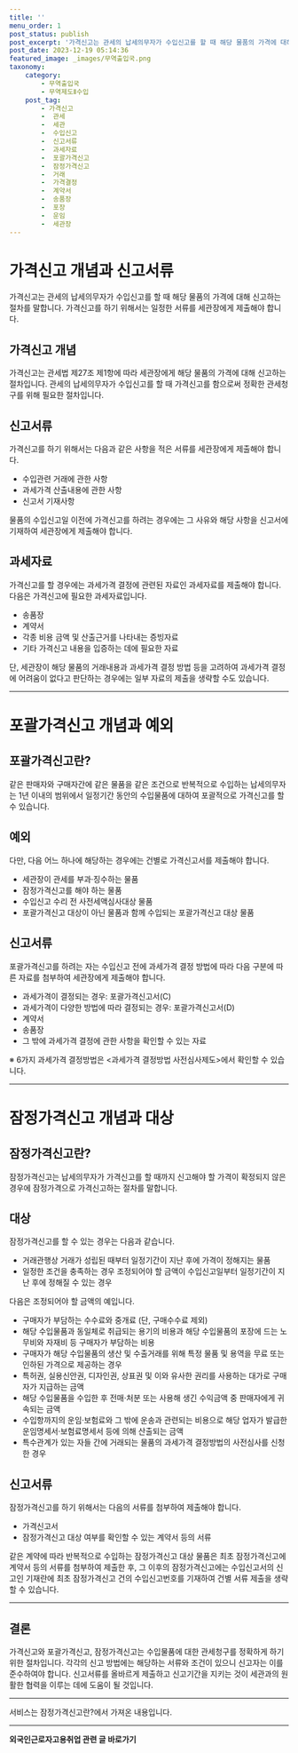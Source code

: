```yaml
---
title: ''
menu_order: 1
post_status: publish
post_excerpt: '가격신고는 관세의 납세의무자가 수입신고를 할 때 해당 물품의 가격에 대해 신고하는 절차를 말합니다. 가격신고를 하기 위해서는 일정한 서류를 세관장에게 제출해야 합니다.'
post_date: 2023-12-19 05:14:36
featured_image: _images/무역출입국.png
taxonomy:
    category:
        - 무역출입국
        - 무역제도Ⅱ수입
    post_tag:
        - 가격신고
        -  관세
        -  세관
        -  수입신고
        -  신고서류
        -  과세자료
        -  포괄가격신고
        -  잠정가격신고
        -  거래
        -  가격결정
        -  계약서
        -  송품장
        -  포장
        -  운임
        -  세관장
---
```



# 가격신고 개념과 신고서류

가격신고는 관세의 납세의무자가 수입신고를 할 때 해당 물품의 가격에 대해 신고하는 절차를 말합니다. 가격신고를 하기 위해서는 일정한 서류를 세관장에게 제출해야 합니다.

## 가격신고 개념

가격신고는 관세법 제27조 제1항에 따라 세관장에게 해당 물품의 가격에 대해 신고하는 절차입니다. 관세의 납세의무자가 수입신고를 할 때 가격신고를 함으로써 정확한 관세청구를 위해 필요한 절차입니다.

## 신고서류

가격신고를 하기 위해서는 다음과 같은 사항을 적은 서류를 세관장에게 제출해야 합니다.

- 수입관련 거래에 관한 사항
- 과세가격 산출내용에 관한 사항
- 신고서 기재사항

물품의 수입신고일 이전에 가격신고를 하려는 경우에는 그 사유와 해당 사항을 신고서에 기재하여 세관장에게 제출해야 합니다.

## 과세자료

가격신고를 할 경우에는 과세가격 결정에 관련된 자료인 과세자료를 제출해야 합니다. 다음은 가격신고에 필요한 과세자료입니다.

- 송품장
- 계약서
- 각종 비용 금액 및 산출근거를 나타내는 증빙자료
- 기타 가격신고 내용을 입증하는 데에 필요한 자료

단, 세관장이 해당 물품의 거래내용과 과세가격 결정 방법 등을 고려하여 과세가격 결정에 어려움이 없다고 판단하는 경우에는 일부 자료의 제출을 생략할 수도 있습니다.

---

# 포괄가격신고 개념과 예외

## 포괄가격신고란?

같은 판매자와 구매자간에 같은 물품을 같은 조건으로 반복적으로 수입하는 납세의무자는 1년 이내의 범위에서 일정기간 동안의 수입물품에 대하여 포괄적으로 가격신고를 할 수 있습니다.

## 예외

다만, 다음 어느 하나에 해당하는 경우에는 건별로 가격신고서를 제출해야 합니다.

- 세관장이 관세를 부과·징수하는 물품
- 잠정가격신고를 해야 하는 물품
- 수입신고 수리 전 사전세액심사대상 물품
- 포괄가격신고 대상이 아닌 물품과 함께 수입되는 포괄가격신고 대상 물품

## 신고서류

포괄가격신고를 하려는 자는 수입신고 전에 과세가격 결정 방법에 따라 다음 구분에 따른 자료를 첨부하여 세관장에게 제출해야 합니다.

- 과세가격이 결정되는 경우: 포괄가격신고서(C)
- 과세가격이 다양한 방법에 따라 결정되는 경우: 포괄가격신고서(D)
- 계약서
- 송품장
- 그 밖에 과세가격 결정에 관한 사항을 확인할 수 있는 자료

※ 6가지 과세가격 결정방법은 <과세가격 결정방법 사전심사제도>에서 확인할 수 있습니다.

---

# 잠정가격신고 개념과 대상

## 잠정가격신고란?

잠정가격신고는 납세의무자가 가격신고를 할 때까지 신고해야 할 가격이 확정되지 않은 경우에 잠정가격으로 가격신고하는 절차를 말합니다.

## 대상

잠정가격신고를 할 수 있는 경우는 다음과 같습니다.

- 거래관행상 거래가 성립된 때부터 일정기간이 지난 후에 가격이 정해지는 물품
- 일정한 조건을 충족하는 경우 조정되어야 할 금액이 수입신고일부터 일정기간이 지난 후에 정해질 수 있는 경우

다음은 조정되어야 할 금액의 예입니다.

- 구매자가 부담하는 수수료와 중개료 (단, 구매수수료 제외)
- 해당 수입물품과 동일체로 취급되는 용기의 비용과 해당 수입물품의 포장에 드는 노무비와 자재비 등 구매자가 부담하는 비용
- 구매자가 해당 수입물품의 생산 및 수출거래를 위해 특정 물품 및 용역을 무료 또는 인하된 가격으로 제공하는 경우
- 특허권, 실용신안권, 디자인권, 상표권 및 이와 유사한 권리를 사용하는 대가로 구매자가 지급하는 금액
- 해당 수입물품을 수입한 후 전매·처분 또는 사용해 생긴 수익금액 중 판매자에게 귀속되는 금액
- 수입항까지의 운임·보험료와 그 밖에 운송과 관련되는 비용으로 해당 업자가 발급한 운임명세서·보험료명세서 등에 의해 산출되는 금액
- 특수관계가 있는 자들 간에 거래되는 물품의 과세가격 결정방법의 사전심사를 신청한 경우

## 신고서류

잠정가격신고를 하기 위해서는 다음의 서류를 첨부하여 제출해야 합니다.

- 가격신고서
- 잠정가격신고 대상 여부를 확인할 수 있는 계약서 등의 서류

같은 계약에 따라 반복적으로 수입하는 잠정가격신고 대상 물품은 최초 잠정가격신고에 계약서 등의 서류를 첨부하여 제출한 후, 그 이후의 잠정가격신고에는 수입신고서의 신고인 기재란에 최초 잠정가격신고 건의 수입신고번호를 기재하여 건별 서류 제출을 생략할 수 있습니다.

---

## 결론

가격신고와 포괄가격신고, 잠정가격신고는 수입물품에 대한 관세청구를 정확하게 하기 위한 절차입니다.
각각의 신고 방법에는 해당하는 서류와 조건이 있으니 신고자는 이를 준수하여야 합니다. 신고서류를 올바르게 제출하고 신고기간을 지키는 것이 세관과의 원활한 협력을 이루는 데에 도움이 될 것입니다.

---
서비스는 잠정가격신고란?에서 가져온 내용입니다.
<!-- wp:separator -->
<hr class="wp-block-separator has-alpha-channel-opacity"/>
<!-- /wp:separator -->

<!-- wp:group {"backgroundColor":"base","layout":{"type":"constrained"}} -->
<div class="wp-block-group has-base-background-color has-background"><!-- wp:paragraph {"align":"center","fontSize":"medium"} -->
<p class="has-text-align-center has-large-font-size"><strong>외국인근로자고용취업 관련 글 바로가기</strong></p>
<!-- /wp:paragraph -->


<!-- wp:latest-posts
{"categories":[{"id":10884,"count":19,"description":"","link":"https://uknowlaw.com/category/%ec%99%b8%ea%b5%ad%ec%9d%b8%ea%b7%bc%eb%a1%9c%ec%9e%90%ea%b3%a0%ec%9a%a9%ec%b7%a8%ec%97%85/","name":"외국인근로자고용취업","slug":"외국인근로자고용취업","taxonomy":"category","parent":0,"meta":[],"_links":{"self":[{"href":"https://uknowlaw.com/wp-json/wp/v2/categories/10884"}],"collection":[{"href":"https://uknowlaw.com/wp-json/wp/v2/categories"}],"about":[{"href":"https://uknowlaw.com/wp-json/wp/v2/taxonomies/category"}],"wp:post_type":[{"href":"https://uknowlaw.com/wp-json/wp/v2/posts?categories=10884"}],"curies":[{"name":"wp","href":"https://api.w.org/{rel}","templated":true}]}}],"postsToShow":100,"excerptLength":28,"postLayout":"grid","columns":2,"featuredImageAlign":"left","featuredImageSizeSlug":"large","fontSize":"small"} /--></div>
<!-- /wp:group -->